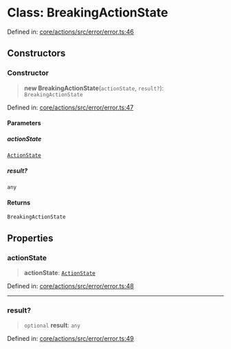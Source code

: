 # Class: BreakingActionState

Defined in: [core/actions/src/error/error.ts:46](https://github.com/LaWebcapsule/orbits/blob/005da96cd1cd634f11172ebcc8f82d8d36aba627/core/actions/src/error/error.ts#L46)

## Constructors

### Constructor

> **new BreakingActionState**(`actionState`, `result?`): `BreakingActionState`

Defined in: [core/actions/src/error/error.ts:47](https://github.com/LaWebcapsule/orbits/blob/005da96cd1cd634f11172ebcc8f82d8d36aba627/core/actions/src/error/error.ts#L47)

#### Parameters

##### actionState

[`ActionState`](../enumerations/ActionState.md)

##### result?

`any`

#### Returns

`BreakingActionState`

## Properties

### actionState

> **actionState**: [`ActionState`](../enumerations/ActionState.md)

Defined in: [core/actions/src/error/error.ts:48](https://github.com/LaWebcapsule/orbits/blob/005da96cd1cd634f11172ebcc8f82d8d36aba627/core/actions/src/error/error.ts#L48)

***

### result?

> `optional` **result**: `any`

Defined in: [core/actions/src/error/error.ts:49](https://github.com/LaWebcapsule/orbits/blob/005da96cd1cd634f11172ebcc8f82d8d36aba627/core/actions/src/error/error.ts#L49)
